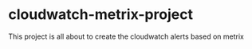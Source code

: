 # cloudwatch-metrix-project
This project is all about to create the cloudwatch alerts based on metrix
